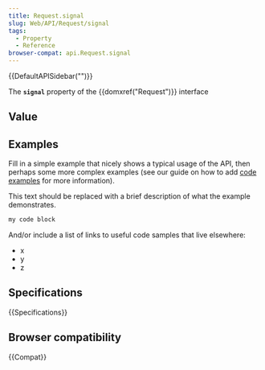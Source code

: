 ```yaml
---
title: Request.signal
slug: Web/API/Request/signal
tags:
  - Property
  - Reference
browser-compat: api.Request.signal
---
```

{{DefaultAPISidebar("")}}

The **`signal`** property of the {{domxref("Request")}} interface 

## Value



## Examples

Fill in a simple example that nicely shows a typical usage of the API, then perhaps some more complex examples (see our guide on how to add [code examples](/en-US/docs/MDN/Contribute/Structures/Code_examples) for more information).

This text should be replaced with a brief description of what the example demonstrates.

```js
my code block
```

And/or include a list of links to useful code samples that live elsewhere:

*   x
*   y
*   z

## Specifications

{{Specifications}}

## Browser compatibility

{{Compat}}


